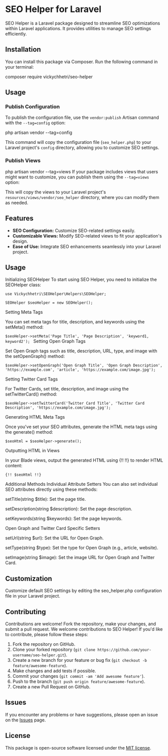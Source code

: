 # SEO Helper for Laravel

SEO Helper is a Laravel package designed to streamline SEO optimizations within Laravel applications. It provides utilities to manage SEO settings efficiently.

## Installation

You can install this package via Composer. Run the following command in your terminal:

composer require vickychhetri/seo-helper

## Usage

### Publish Configuration

To publish the configuration file, use the `vendor:publish` Artisan command with the `--tag=config` option:

php artisan vendor --tag=config

This command will copy the configuration file (`seo_helper.php`) to your Laravel project's `config` directory, allowing you to customize SEO settings.

### Publish Views
php artisan vendor --tag=views
If your package includes views that users might want to customize, you can publish them using the `--tag=views` option:


This will copy the views to your Laravel project's `resources/views/vendor/seo_helper` directory, where you can modify them as needed.

## Features

- **SEO Configuration:** Customize SEO-related settings easily.
- **Customizable Views:** Modify SEO-related views to fit your application's design.
- **Ease of Use:** Integrate SEO enhancements seamlessly into your Laravel project.

## Usage

Initializing SEOHelper
To start using SEO Helper, you need to initialize the SEOHelper class:

`use Vickychhetri\SEOHelper\Helpers\SEOHelper;`

`SEOHelper $seoHelper = new SEOHelper();`

Setting Meta Tags

You can set meta tags for title, description, and keywords using the setMeta() method:

`$seoHelper->setMeta('Page Title', 'Page Description', 'keyword1, keyword2');
`
Setting Open Graph Tags

Set Open Graph tags such as title, description, URL, type, and image with the setOpenGraph() method:

`$seoHelper->setOpenGraph('Open Graph Title', 'Open Graph Description', 'https://example.com', 'article', 'https://example.com/image.jpg');
`

Setting Twitter Card Tags

For Twitter Cards, set title, description, and image using the setTwitterCard() method:

`$seoHelper->setTwitterCard('Twitter Card Title', 'Twitter Card Description', 'https://example.com/image.jpg');
`

Generating HTML Meta Tags

Once you've set your SEO attributes, generate the HTML meta tags using the generate() method:

`$seoHtml = $seoHelper->generate();
`

Outputting HTML in Views

In your Blade views, output the generated HTML using {!! !!} to render HTML content:

`{!! $seoHtml !!}
`

Additional Methods
Individual Attribute Setters
You can also set individual SEO attributes directly using these methods:

setTitle(string $title): Set the page title.

setDescription(string $description): Set the page description.

setKeywords(string $keywords): Set the page keywords.

Open Graph and Twitter Card Specific Setters

setUrl(string $url): Set the URL for Open Graph.

setType(string $type): Set the type for Open Graph (e.g., article, website).

setImage(string $image): Set the image URL for Open Graph and Twitter Card.


## Customization

Customize default SEO settings by editing the seo_helper.php configuration file in your Laravel project.


## Contributing

Contributions are welcome! Fork the repository, make your changes, and submit a pull request.
We welcome contributions to SEO Helper! If you'd like to contribute, please follow these steps:


1. Fork the repository on GitHub.
2. Clone your forked repository (`git clone https://github.com/your-username/seo-helper.git`).
3. Create a new branch for your feature or bug fix (`git checkout -b feature/awesome-feature`).
4. Make changes and add tests if possible.
5. Commit your changes (`git commit -am 'Add awesome feature'`).
6. Push to the branch (`git push origin feature/awesome-feature`).
7. Create a new Pull Request on GitHub.


## Issues

If you encounter any problems or have suggestions, please open an issue on the [Issues](https://github.com/vickychhetri/seo-helper/issues) page.

## License

This package is open-source software licensed under the [MIT license](LICENSE).


